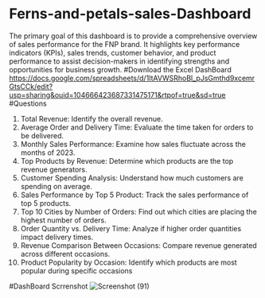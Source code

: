 # Ferns-and-petals-sales-Dashboard
The primary goal of this dashboard is to provide a comprehensive overview of sales performance for the FNP brand. It highlights key performance indicators (KPIs), sales trends, customer behavior, and product performance to assist decision-makers in identifying strengths and opportunities for business growth.
#Download the Excel DashBoard
https://docs.google.com/spreadsheets/d/1ItAVWSRhoBl_pJsGmthd9xcemrGtsCCk/edit?usp=sharing&ouid=104666423687331475171&rtpof=true&sd=true
#Questions
1. Total Revenue: Identify the overall revenue.
2. Average Order and Delivery Time: Evaluate the time taken for orders to be delivered.
3. Monthly Sales Performance: Examine how sales fluctuate across the months of 2023.
4. Top Products by Revenue: Determine which products are the top revenue generators.
5. Customer Spending Analysis: Understand how much customers are spending on
average.
6. Sales Performance by Top 5 Product: Track the sales performance of top 5 products.
7. Top 10 Cities by Number of Orders: Find out which cities are placing the highest
number of orders.
8. Order Quantity vs. Delivery Time: Analyze if higher order quantities impact delivery
times.
9. Revenue Comparison Between Occasions: Compare revenue generated across
different occasions.
10. Product Popularity by Occasion: Identify which products are most popular during
specific occasions

#DashBoard Scrrenshot
![Screenshot (91)](https://github.com/user-attachments/assets/c89d779a-175c-4684-8019-777aae50e8ba)

